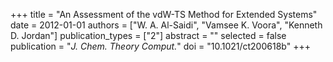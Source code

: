 +++
title = "An Assessment of the vdW-TS Method for Extended Systems"
date = 2012-01-01
authors = ["W. A. Al-Saidi", "Vamsee K. Voora", "Kenneth D. Jordan"]
publication_types = ["2"]
abstract = ""
selected = false
publication = "*J. Chem. Theory Comput.*"
doi = "10.1021/ct200618b"
+++

